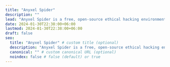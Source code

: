 ```yaml
---
title: "Anyxel Spider"
description: ""
lead: "Anyxel Spider is a free, open-source ethical hacking environment and vulnerability scanner with pre-configured popular security testing tools."
date: 2024-01-30T22:38:00+06:00
lastmod: 2024-01-30T22:38:00+06:00
draft: false
seo:
  title: "Anyxel Spider" # custom title (optional)
  description: "Anyxel Spider is a free, open-source ethical hacking environment with pre-configured popular security testing tools." # custom description (recommended)
  canonical: "" # custom canonical URL (optional)
  noindex: false # false (default) or true
---
```


